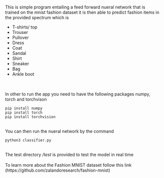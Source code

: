 This is simple program entailing a feed forward nueral network that is trained on the mnist fashion dataset it is then able to predict fashion items in the provided spectrum which is
<br><ul><li>T-shirts/ top</li> <li>Trouser</li> <li>Pullover</li> <li>Dress</li> <li>Coat</li> <li>Sandal</li> <li>Shirt</li> <li>Sneaker</li> <li>Bag</li> <li>Ankle boot</li> </ul> 
<br><br> 
In other to run the app you need to have the following packages numpy, torch and torchvison<br>

````
pip install numpy
pip install torch
pip install torchvision
````

<br>
You can then run the nueral network by the command

````
python3 classifier.py
````
<br>
The test directory  <i>/test</i> is provided to test the model in real time
<br><br>
To learn more about the Fashion MNIST dataset follow this link (https://github.com/zalandoresearch/fashion-mnist)<br>
